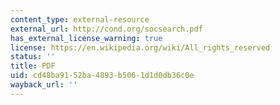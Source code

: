 ```yaml
---
content_type: external-resource
external_url: http://cond.org/socsearch.pdf
has_external_license_warning: true
license: https://en.wikipedia.org/wiki/All_rights_reserved
status: ''
title: PDF
uid: cd48ba91-52ba-4893-b506-1d1d0db36c0e
wayback_url: ''
---
```

